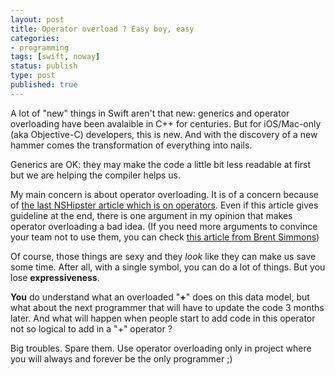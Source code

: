 ```yaml
---
layout: post
title: Operator overload ? Easy boy, easy
categories:
- programming
tags: [swift, noway]
status: publish
type: post
published: true
---
```


A lot of "new" things in Swift aren't that new: generics and operator overloading have been avalaible in C++ for centuries. But for iOS/Mac-only (aka Objective-C) developers, this is new. And with the discovery of a new hammer comes the transformation of everything into nails.

Generics are OK: they may make the code a little bit less readable at first but we are helping the compiler helps us.

My main concern is about operator overloading. It is of a concern because of <a href="http://nshipster.com/swift-operators/">the last NSHipster article which is on operators</a>. Even if this article gives guideline at the end, there is one argument in my opinion that makes operator overloading a bad idea. (If you need more arguments to convince your team not to use them, you can check <a href="http://inessential.com/2014/08/11/mattt_on_swift_operators">this article from Brent Simmons</a>)

Of course, those things are sexy and they <em>look</em> like they can make us save some time. After all, with a single symbol, you can do a lot of things. But you lose <strong>expressiveness</strong>.

<strong>You</strong> do understand what an overloaded "<strong>+</strong>" does on this data model, but what about the next programmer that will have to update the code 3 months later. And what will happen when people start to add code in this operator not so logical to add in a "+" operator ?

Big troubles. Spare them. Use operator overloading only in project where you will always and forever be the only programmer ;)